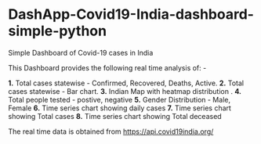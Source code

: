 # DashApp-Covid19-India-dashboard-simple-python
Simple Dashboard of Covid-19 cases in India

This Dashboard provides the following real time analysis of: -

**1.** Total cases statewise - Confirmed, Recovered, Deaths, Active.
**2.** Total cases statewise - Bar chart.
**3.** Indian Map with heatmap distribution .
**4.** Total people tested - postive, negative
**5.** Gender Distribution - Male, Female
**6.** Time series chart showing daily cases
**7.** Time series chart showing Total cases
**8.** Time series chart showing Total deceased

The real time data is obtained from https://api.covid19india.org/


